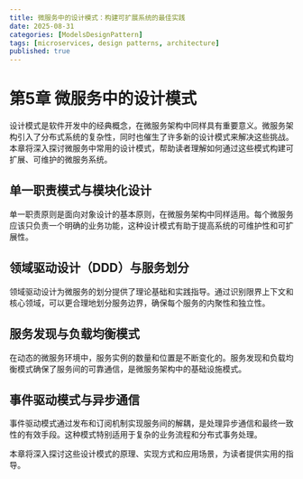 ```yaml
---
title: 微服务中的设计模式：构建可扩展系统的最佳实践
date: 2025-08-31
categories: [ModelsDesignPattern]
tags: [microservices, design patterns, architecture]
published: true
---
```


# 第5章 微服务中的设计模式

设计模式是软件开发中的经典概念，在微服务架构中同样具有重要意义。微服务架构引入了分布式系统的复杂性，同时也催生了许多新的设计模式来解决这些挑战。本章将深入探讨微服务中常用的设计模式，帮助读者理解如何通过这些模式构建可扩展、可维护的微服务系统。

## 单一职责模式与模块化设计

单一职责原则是面向对象设计的基本原则，在微服务架构中同样适用。每个微服务应该只负责一个明确的业务功能，这种设计模式有助于提高系统的可维护性和可扩展性。

## 领域驱动设计（DDD）与服务划分

领域驱动设计为微服务的划分提供了理论基础和实践指导。通过识别限界上下文和核心领域，可以更合理地划分服务边界，确保每个服务的内聚性和独立性。

## 服务发现与负载均衡模式

在动态的微服务环境中，服务实例的数量和位置是不断变化的。服务发现和负载均衡模式确保了服务间的可靠通信，是微服务架构中的基础设施模式。

## 事件驱动模式与异步通信

事件驱动模式通过发布和订阅机制实现服务间的解耦，是处理异步通信和最终一致性的有效手段。这种模式特别适用于复杂的业务流程和分布式事务处理。

本章将深入探讨这些设计模式的原理、实现方式和应用场景，为读者提供实用的指导。